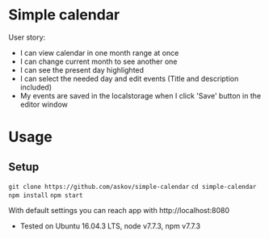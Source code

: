 # Simple calendar
User story:
- I can view calendar in one month range at once
- I can change current month to see another one
- I can see the present day highlighted
- I can select the needed day and edit events (Title and description included)
- My events are saved in the localstorage when I click 'Save' button in the editor window

# Usage
## Setup
`git clone https://github.com/askov/simple-calendar`
`cd simple-calendar`
`npm install`
`npm start`

With default settings you can reach app with http://localhost:8080

* Tested on Ubuntu 16.04.3 LTS, node v7.7.3, npm v7.7.3